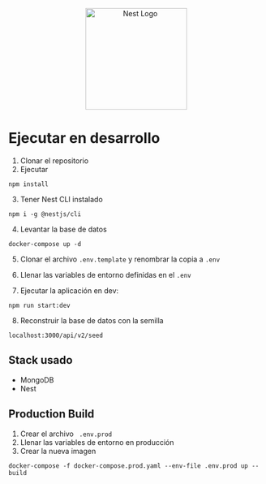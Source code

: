<p align="center">
  <a href="http://nestjs.com/" target="blank"><img src="https://nestjs.com/img/logo-small.svg" width="200" alt="Nest Logo" /></a>
</p>

# Ejecutar en desarrollo
1. Clonar el repositorio
2. Ejecutar 
```
npm install
```
3. Tener Nest CLI instalado
```
npm i -g @nestjs/cli
```

4. Levantar la base de datos
```
docker-compose up -d
```
5. Clonar el archivo 
```.env.template``` y renombrar la copia a ```.env```

6. Llenar las variables de entorno definidas en el ```.env```

7. Ejecutar la aplicación en dev:
```
npm run start:dev
```

8. Reconstruir la base de datos con la semilla
````
localhost:3000/api/v2/seed
````
## Stack usado
* MongoDB
* Nest

## Production Build
1. Crear el archivo ``` .env.prod```
2. Llenar las variables de entorno en producción
3. Crear la nueva imagen
```
docker-compose -f docker-compose.prod.yaml --env-file .env.prod up --build
```
 

